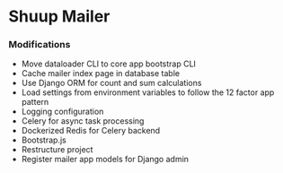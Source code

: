 # Shuup Mailer
### Modifications
- Move dataloader CLI to core app bootstrap CLI
- Cache mailer index page in database table
- Use Django ORM for count and sum calculations
- Load settings from environment variables to follow the 12 factor app pattern
- Logging configuration
- Celery for async task processing
- Dockerized Redis for Celery backend
- Bootstrap.js
- Restructure project
- Register mailer app models for Django admin
